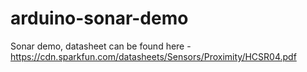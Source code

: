 # arduino-sonar-demo

Sonar demo, datasheet can be found here - https://cdn.sparkfun.com/datasheets/Sensors/Proximity/HCSR04.pdf
